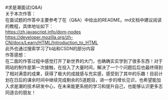 #求是潮面试(Q&A)  
关于本次作答：  
在面试题的作答中主要参考了在（Q&A）中给出的README。md文档中建议阅读的教程，具体地址如下：  
https://zh.javascript.info/dom-nodes  
https://developer.mozilla.org/zh-CN/docs/Learn/HTML/Introduction_to_HTML  
此外也通过搜索学习了b站和CSDN的部分内容  
作答感想：  
在二面的作答过程中感觉打开了新世界的大门，也确确实实学到了很多东西！对于网站的制作是第一次接触，在投入了大量时间，解决了一个个问题后后也最终得到了相对满意的成果，获得了极大的成就感与充实感，感受到了其中的乐趣！目前计划在日后的课余时间中继续完成剩余的5道题目，进一步的增长见识，也希望能加入求是潮的技术研发中心，在未来能更系统的学习和提升自己，也能够认识更多志同道合的朋友！  


